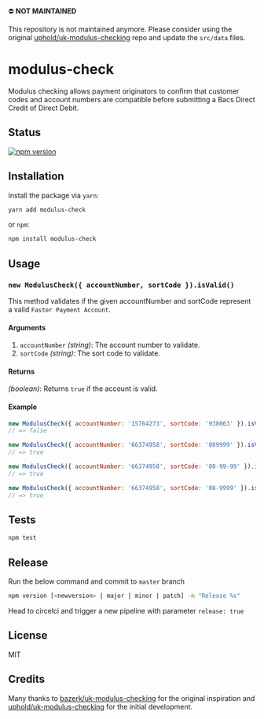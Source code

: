 :no_entry: **NOT MAINTAINED** 

This repository is not maintained anymore. 
Please consider using the original [uphold/uk-modulus-checking](https://github.com/uphold/uk-modulus-checking) repo and update the `src/data` files.


# modulus-check
Modulus checking allows payment originators to confirm that customer codes and account numbers are compatible before submitting a Bacs Direct Credit of Direct Debit.

## Status
[![npm version][npm-image]][npm-url]

## Installation
Install the package via `yarn`:

```sh
yarn add modulus-check
```
or `npm`:
```sh
npm install modulus-check
```

## Usage

### `new ModulusCheck({ accountNumber, sortCode }).isValid()`

This method validates if the given accountNumber and sortCode represent a valid `Faster Payment Account`.

#### Arguments

1. `accountNumber` *(string)*: The account number to validate.
2. `sortCode` *(string)*: The sort code to validate.

#### Returns
*(boolean)*:  Returns `true` if the account is valid.

#### Example
```js
new ModulusCheck({ accountNumber: '15764273', sortCode: '938063' }).isValid();
// => false

new ModulusCheck({ accountNumber: '66374958', sortCode: '089999' }).isValid();
// => true

new ModulusCheck({ accountNumber: '66374958', sortCode: '08-99-99' }).isValid();
// => true

new ModulusCheck({ accountNumber: '66374958', sortCode: '08-9999' }).isValid();
// => true
```

## Tests

```sh
npm test
```

## Release
Run the below command and commit to `master` branch
```sh
npm version [<newversion> | major | minor | patch] -m "Release %s"
```
Head to circelci and trigger a new pipeline with parameter `release: true`

## License
MIT

## Credits
Many thanks to [bazerk/uk-modulus-checking](https://github.com/bazerk/uk-modulus-checking) for the original inspiration and [uphold/uk-modulus-checking](https://github.com/uphold/uk-modulus-checking) for the initial development.

[npm-image]: https://img.shields.io/npm/v/modulus-check.svg?style=flat-square
[npm-url]: https://npmjs.org/package/@usecomma/modulus-check

